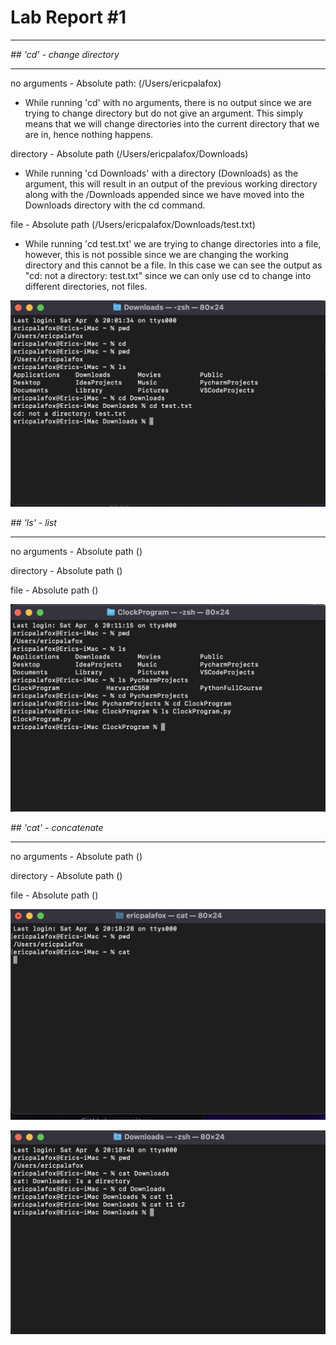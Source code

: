 # **Lab Report #1**
***

*## 'cd' - change directory*
***

no arguments - Absolute path: (/Users/ericpalafox)
- While running 'cd' with no arguments, there is no output since we are trying to change directory but do not give an argument. This simply means that we will change directories into the current directory that we are in, hence nothing happens. 

directory - Absolute path (/Users/ericpalafox/Downloads)
- While running 'cd Downloads' with a directory (Downloads) as the argument, this will result in an output of the previous working directory along with the /Downloads appended since we have moved into the Downloads directory with the cd command.

file - Absolute path (/Users/ericpalafox/Downloads/test.txt)
- While running 'cd test.txt' we are trying to change directories into a file, however, this is not possible since we are changing the working directory and this cannot be a file. In this case we can see the output as "cd: not a directory: test.txt" since we can only use cd to change into different directories, not files.

![Image](cd.png)

*## 'ls' - list*
***

no arguments - Absolute path ()

directory - Absolute path ()

file - Absolute path ()

![Image](ls.png)

*## 'cat' - concatenate*
***

no arguments - Absolute path ()

directory - Absolute path ()

file - Absolute path ()

![Image](cat1.png)

![Image](cat2.png)
